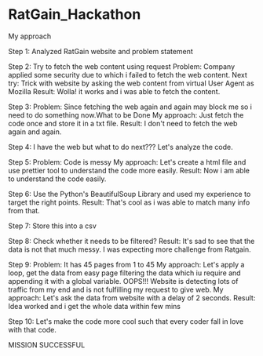 # RatGain_Hackathon
My approach

Step 1: Analyzed RatGain website and problem statement

Step 2: Try to fetch the web content using request
      Problem: Company applied some security due to which i failed to fetch the web content.
      Next try: Trick with website by asking the web content from virtual User Agent as Mozilla
      Result: Wolla! it works and i was able to fetch the content.
      
Step 3: 
      Problem: Since fetching the web again and again may block me so i need to do something now.What to be Done
      My approach: Just fetch the code once and store it in a txt file.
      Result: I don't need to fetch the web again and again.
      
Step 4: I have the web but what to do next???
      Let's analyze the code.
      
Step 5: 
      Problem: Code is messy
      My approach: Let's create a html file and use prettier tool to understand the code more easily.
      Result: Now i am able to understand the code easily.
      
Step 6: Use the Python's BeautifulSoup Library and used my experience to target the right points.
      Result: That's cool as i was able to match many info from that.
      
Step 7: Store this into a csv

Step 8: Check whether it needs to be filtered?
      Result: It's sad to see that the data is not that much messy. I was expecting more challenge from Ratgain.
      
Step 9: 
      Problem: It has 45 pages from 1 to 45 
      My approach: Let's apply a loop, get the data from easy page filtering the data which iu require and appending it with a global variable.
      OOPS!!! Website is detecting lots of traffic from my end and is not fulfilling my request to give web.
      My approach: Let's ask the data from website with a delay of 2 seconds.
      Result: Idea worked and i get the whole data within few mins
      
Step 10: Let's make the code more cool such that every coder fall in love with that code.

MISSION SUCCESSFUL
